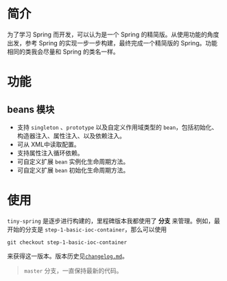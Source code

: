 # 简介

为了学习 Spring 而开发，可以认为是一个 Spring 的精简版。从使用功能的角度出发，参考 Spring 的实现一步一步构建，最终完成一个精简版的 Spring。功能相同的类我会尽量和 Spring 的类名一样。

# 功能

## beans 模块

* 支持 `singleton` 、`prototype` 以及自定义作用域类型的 `bean`，包括初始化、构造器注入、属性注入、以及依赖注入。
* 可从 XML中读取配置。
* 支持属性注入循环依赖。
* 可自定义扩展 `bean` 实例化生命周期方法。
* 可自定义扩展 `bean` 初始化生命周期方法。

# 使用

`tiny-spring` 是逐步进行构建的，里程碑版本我都使用了 **分支** 来管理。例如，最开始的分支是  `step-1-basic-ioc-container`，那么可以使用

```shell
git checkout step-1-basic-ioc-container
```

来获得这一版本。版本历史见[`changelog.md`](https://github.com/code4craft/tiny-spring/blob/master/changelog.md)。

> `master` 分支，一直保持最新的代码。